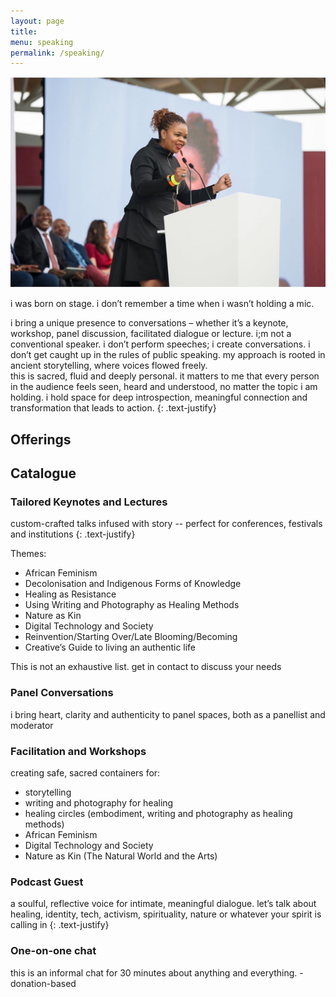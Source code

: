 ```yaml
---
layout: page
title: 
menu: speaking
permalink: /speaking/
---
```


![malebo sephodi on stage](/assets/images/malebo/01_malebo_speaking.jpg)

i was born on stage. i don’t remember a time when i wasn’t holding a mic.

i bring a unique presence to conversations – whether it’s a keynote, workshop, panel discussion, facilitated dialogue or lecture. i;m not a conventional speaker. i don’t perform speeches; i create conversations. i don’t get caught up in the rules of public speaking. my approach is rooted in ancient storytelling, where voices flowed freely.  
this is sacred, fluid and deeply personal. it matters to me that every person in the audience feels seen, heard and understood, no matter the topic i am holding. 
i hold space for deep introspection, meaningful connection and transformation that leads to action. 
{: .text-justify} 

## Offerings 

## Catalogue 

### Tailored Keynotes and Lectures 
custom-crafted talks infused with story -- perfect for conferences, festivals and institutions 
{: .text-justify}

Themes: 
- African Feminism 
- Decolonisation and Indigenous Forms of Knowledge
- Healing as Resistance 
- Using Writing and Photography as Healing Methods 
- Nature as Kin 
- Digital Technology and Society 
- Reinvention/Starting Over/Late Blooming/Becoming
- Creative’s Guide to living an authentic life 

This is not an exhaustive list. get in contact to discuss your needs 

### Panel Conversations
i bring heart, clarity and authenticity to panel spaces, both as a panellist and moderator 

### Facilitation and Workshops 
creating safe, sacred containers for: 
- storytelling
- writing and photography for healing 
- healing circles (embodiment, writing and photography as healing methods)
- African Feminism 
- Digital Technology and Society
- Nature as Kin (The Natural World and the Arts)


### Podcast Guest 
a soulful, reflective voice for intimate, meaningful dialogue. let’s talk about healing, identity, tech, activism, spirituality, nature or whatever your spirit is calling in 
{: .text-justify}
### One-on-one chat 
this is an informal chat for 30 minutes about anything and everything. - donation-based 


